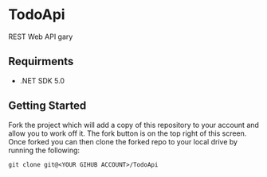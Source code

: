# TodoApi

REST Web API  gary

## Requirments

* .NET SDK 5.0

## Getting Started

Fork the project which will add a copy of this repository to your account and allow you to work off it. The fork button is on the top right of this screen. Once forked you can then clone the forked repo to your local drive by running the following:

```shell
git clone git@<YOUR GIHUB ACCOUNT>/TodoApi
```





